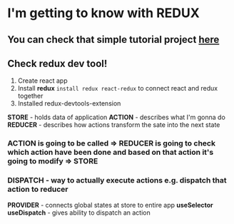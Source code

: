 # I'm getting to know with REDUX

## You can check that simple tutorial project [here](https://wiktorkoscielny.github.io/redux-project-1/)
## Check redux dev tool!

1. Create react app
2. Install __redux__ `install redux react-redux` to connect react and redux together
3. Installed redux-devtools-extension

__STORE__ - holds data of application
__ACTION__ - describes what I'm gonna do
__REDUCER__ - describes how actions transform the sate into the next state

### ACTION is going to be called => REDUCER is going to check which action have been done and based on that action it's going to modify => STORE

### DISPATCH - way to actually execute actions e.g. dispatch that action to reducer

__PROVIDER__ - connects global states at store to entire app
__useSelector__
__useDispatch__ - gives ability to dispatch an action

